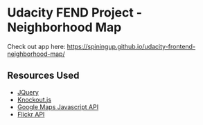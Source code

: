 # Udacity FEND Project - Neighborhood Map
Check out app here: https://spiningup.github.io/udacity-frontend-neighborhood-map/

## Resources Used
- <a href="http://jquery.com/">JQuery</a>
- <a href="http://knockoutjs.com/">Knockout.js</a>
- <a href="https://developers.google.com/maps/documentation/javascript/">Google Maps Javascript API</a>
- <a href="https://www.flickr.com/services/api/">Flickr API</a>
